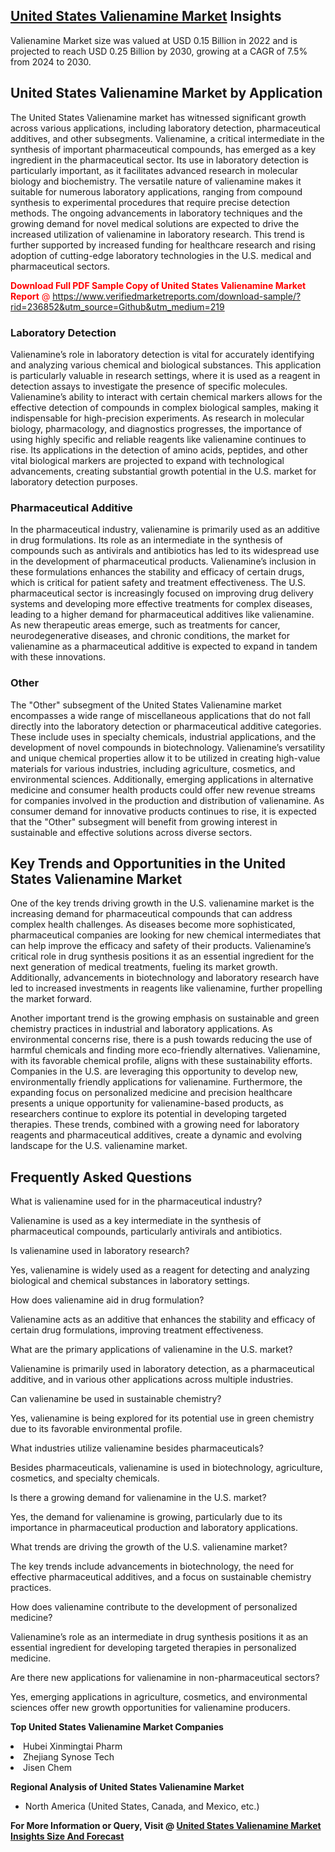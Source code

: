 <h2><a href="https://www.verifiedmarketreports.com/download-sample/?rid=236852&amp;utm_source=Github&amp;utm_medium=219" target="_blank">United States Valienamine Market</a> Insights</h2><p>Valienamine Market size was valued at USD 0.15 Billion in 2022 and is projected to reach USD 0.25 Billion by 2030, growing at a CAGR of 7.5% from 2024 to 2030.</p><p> <h2>United States Valienamine Market by Application</h2> <p>The United States Valienamine market has witnessed significant growth across various applications, including laboratory detection, pharmaceutical additives, and other subsegments. Valienamine, a critical intermediate in the synthesis of important pharmaceutical compounds, has emerged as a key ingredient in the pharmaceutical sector. Its use in laboratory detection is particularly important, as it facilitates advanced research in molecular biology and biochemistry. The versatile nature of valienamine makes it suitable for numerous laboratory applications, ranging from compound synthesis to experimental procedures that require precise detection methods. The ongoing advancements in laboratory techniques and the growing demand for novel medical solutions are expected to drive the increased utilization of valienamine in laboratory research. This trend is further supported by increased funding for healthcare research and rising adoption of cutting-edge laboratory technologies in the U.S. medical and pharmaceutical sectors. <p><span class=""><span style="color: #ff0000;"><strong>Download Full PDF Sample Copy of United States Valienamine Market Report</strong> @ </span><a href="https://www.verifiedmarketreports.com/download-sample/?rid=236852&amp;utm_source=Github&amp;utm_medium=219" target="_blank">https://www.verifiedmarketreports.com/download-sample/?rid=236852&amp;utm_source=Github&amp;utm_medium=219</a></span></p></p> <h3>Laboratory Detection</h3> <p>Valienamine’s role in laboratory detection is vital for accurately identifying and analyzing various chemical and biological substances. This application is particularly valuable in research settings, where it is used as a reagent in detection assays to investigate the presence of specific molecules. Valienamine’s ability to interact with certain chemical markers allows for the effective detection of compounds in complex biological samples, making it indispensable for high-precision experiments. As research in molecular biology, pharmacology, and diagnostics progresses, the importance of using highly specific and reliable reagents like valienamine continues to rise. Its applications in the detection of amino acids, peptides, and other vital biological markers are projected to expand with technological advancements, creating substantial growth potential in the U.S. market for laboratory detection purposes. <h3>Pharmaceutical Additive</h3> <p>In the pharmaceutical industry, valienamine is primarily used as an additive in drug formulations. Its role as an intermediate in the synthesis of compounds such as antivirals and antibiotics has led to its widespread use in the development of pharmaceutical products. Valienamine’s inclusion in these formulations enhances the stability and efficacy of certain drugs, which is critical for patient safety and treatment effectiveness. The U.S. pharmaceutical sector is increasingly focused on improving drug delivery systems and developing more effective treatments for complex diseases, leading to a higher demand for pharmaceutical additives like valienamine. As new therapeutic areas emerge, such as treatments for cancer, neurodegenerative diseases, and chronic conditions, the market for valienamine as a pharmaceutical additive is expected to expand in tandem with these innovations. <h3>Other</h3> <p>The "Other" subsegment of the United States Valienamine market encompasses a wide range of miscellaneous applications that do not fall directly into the laboratory detection or pharmaceutical additive categories. These include uses in specialty chemicals, industrial applications, and the development of novel compounds in biotechnology. Valienamine’s versatility and unique chemical properties allow it to be utilized in creating high-value materials for various industries, including agriculture, cosmetics, and environmental sciences. Additionally, emerging applications in alternative medicine and consumer health products could offer new revenue streams for companies involved in the production and distribution of valienamine. As consumer demand for innovative products continues to rise, it is expected that the "Other" subsegment will benefit from growing interest in sustainable and effective solutions across diverse sectors. <h2>Key Trends and Opportunities in the United States Valienamine Market</h2> <p>One of the key trends driving growth in the U.S. valienamine market is the increasing demand for pharmaceutical compounds that can address complex health challenges. As diseases become more sophisticated, pharmaceutical companies are looking for new chemical intermediates that can help improve the efficacy and safety of their products. Valienamine’s critical role in drug synthesis positions it as an essential ingredient for the next generation of medical treatments, fueling its market growth. Additionally, advancements in biotechnology and laboratory research have led to increased investments in reagents like valienamine, further propelling the market forward. <p>Another important trend is the growing emphasis on sustainable and green chemistry practices in industrial and laboratory applications. As environmental concerns rise, there is a push towards reducing the use of harmful chemicals and finding more eco-friendly alternatives. Valienamine, with its favorable chemical profile, aligns with these sustainability efforts. Companies in the U.S. are leveraging this opportunity to develop new, environmentally friendly applications for valienamine. Furthermore, the expanding focus on personalized medicine and precision healthcare presents a unique opportunity for valienamine-based products, as researchers continue to explore its potential in developing targeted therapies. These trends, combined with a growing need for laboratory reagents and pharmaceutical additives, create a dynamic and evolving landscape for the U.S. valienamine market. <h2>Frequently Asked Questions</h2> <p>What is valienamine used for in the pharmaceutical industry?</p> <p>Valienamine is used as a key intermediate in the synthesis of pharmaceutical compounds, particularly antivirals and antibiotics.</p> <p>Is valienamine used in laboratory research?</p> <p>Yes, valienamine is widely used as a reagent for detecting and analyzing biological and chemical substances in laboratory settings.</p> <p>How does valienamine aid in drug formulation?</p> <p>Valienamine acts as an additive that enhances the stability and efficacy of certain drug formulations, improving treatment effectiveness.</p> <p>What are the primary applications of valienamine in the U.S. market?</p> <p>Valienamine is primarily used in laboratory detection, as a pharmaceutical additive, and in various other applications across multiple industries.</p> <p>Can valienamine be used in sustainable chemistry?</p> <p>Yes, valienamine is being explored for its potential use in green chemistry due to its favorable environmental profile.</p> <p>What industries utilize valienamine besides pharmaceuticals?</p> <p>Besides pharmaceuticals, valienamine is used in biotechnology, agriculture, cosmetics, and specialty chemicals.</p> <p>Is there a growing demand for valienamine in the U.S. market?</p> <p>Yes, the demand for valienamine is growing, particularly due to its importance in pharmaceutical production and laboratory applications.</p> <p>What trends are driving the growth of the U.S. valienamine market?</p> <p>The key trends include advancements in biotechnology, the need for effective pharmaceutical additives, and a focus on sustainable chemistry practices.</p> <p>How does valienamine contribute to the development of personalized medicine?</p> <p>Valienamine’s role as an intermediate in drug synthesis positions it as an essential ingredient for developing targeted therapies in personalized medicine.</p> <p>Are there new applications for valienamine in non-pharmaceutical sectors?</p> <p>Yes, emerging applications in agriculture, cosmetics, and environmental sciences offer new growth opportunities for valienamine producers.</p> </p><p><strong>Top United States Valienamine Market Companies</strong></p><div data-test-id=""><p><li>Hubei Xinmingtai Pharm</li><li> Zhejiang Synose Tech</li><li> Jisen Chem</li></p><div><strong>Regional Analysis of&nbsp;United States Valienamine Market</strong></div><ul><li dir="ltr"><p dir="ltr">North America&nbsp;(United States, Canada, and Mexico, etc.)</p></li></ul><p><strong>For More Information or Query, Visit @&nbsp;</strong><strong><a href="https://www.verifiedmarketreports.com/product/valienamine-market/?utm_source=Github&amp;utm_medium=219" target="_blank">United States Valienamine Market Insights Size And Forecast</a></strong></p></div>
